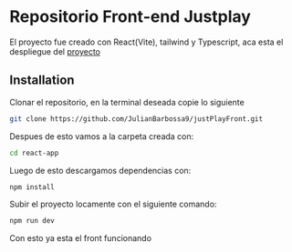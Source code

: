 # Repositorio Front-end Justplay

El proyecto fue creado con React(Vite), tailwind y Typescript, aca esta el despliegue del [proyecto](https://6543b06e066090068f5f5a65--lighthearted-druid-abaa4a.netlify.app)

## Installation

Clonar el repositorio, en la terminal deseada copie lo siguiente

```bash
git clone https://github.com/JulianBarbossa9/justPlayFront.git
```
Despues de esto vamos a la carpeta creada con:
```bash
cd react-app
```

Luego de esto descargamos dependencias con:
```bash
npm install
```

Subir el proyecto locamente con el siguiente comando:

```bash
npm run dev
```


Con esto ya esta el front funcionando
